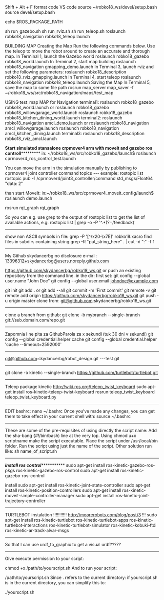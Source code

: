 Shift + Alt + F format code VS code
source ~/robko18_ws/devel/setup.bash
source devel/setup.bash

echo $ROS_PACKAGE_PATH


sh run_gazebo.sh
sh run_rviz.sh
sh run_teleop.sh 
roslaunch robko18_navigation robko18_teleop.launch

BUILDING MAP
Creating the Map 
Run the following commands below. Use the teleop to move the robot around to create an accurate and thorough map.
In Terminal 1, launch the Gazebo world
roslaunch robko18_gazebo robko18_world.launch
In Terminal 2, start map building
roslaunch robko18_navigation gmapping_demo.launch
In Terminal 3, launch rviz and set the following parameters:
roslaunch robko18_description robko18_rviz_gmapping.launch
In Terminal 4, start teleop
roslaunch robko18_navigation robko18_teleop.launch
Saving the Map 
In Terminal 5, save the map to some file path
rosrun map_server map_saver -f ~/robko18_ws/src/robko18_navigation/maps/test_map

USING test_map MAP for Navigation
terminal1:
roslaunch robko18_gazebo robko18_world.launch or
roslaunch robko18_gazebo robko18_willowgarage_world.launch
roslaunch robko18_gazebo robko18_kitchen_dining_world.launch 
terminal2:
roslaunch robko18_navigation amcl_demo.launch  or 
roslaunch robko18_navigation amcl_willowgarage.launch
roslaunch robko18_navigation amcl_kitchen_dining.launch
terminal3:
roslaunch robko18_description robko18_rviz_amcl.launch

********Start simulated stansalone crpmover4 arm with moveit and gazebo ros controll*****************
in: ~/robko18_ws/src/robko18_gazebo/launch$ 
roslaunch cprmover4_ros_control_test.launch

You can move the arm in the simulation manually by publishing to cprmover4 joint controller command topics --- example:
rostopic list
rostopic pub -1 /cprmover4/joint3_controller/command std_msgs/Float64 "data: 2"

than start MoveIt:
in:~/robko18_ws/src/cprmover4_moveit_config/launch$ 
roslaunch demo.launch

rosrun rqt_graph rqt_graph

So you can e.g. use grep to the output of rostopic list to get the list of available actions, e.g.
rostopic list | grep -o -P '^.*(?=/feedback)'

*******************************
show non ASCII symbols in file:
grep -P '[^\x20-\x7E]' robko18.xacro
find files in subdirs containing string 
grep -R "put_string_here" . | cut -d ":" -f 1

********************************
My Github skydancerbg no disclosure e-mail: 
13396312+skydancerbg@users.noreply.github.com

https://github.com/skydancerbg/robko18_ws.git
or push an existing repository from the command line. in the dir:
first set:
git config --global user.name "John Doe"
git config --global user.email johndoe@example.com

git init
git add . or git add --all
git commit -m 'First commit'
git remote -v
git remote add origin https://github.com/skydancerbg/robko18_ws.git
git push -u origin master
clone from: 
git@github.com:skydancerbg/robko18_ws.git
*********************
clone a branch from github:
git clone -b mybranch --single-branch git://sub.domain.com/repo.git
*********************
Zapomnia i ne pita za GithubParola za x sekundi (tuk 30 dni v sekundi)
git config --global credential.helper cache
git config --global credential.helper 'cache --timeout=2592000'
*********************
git@github.com:skydancerbg/robot_design.git   ---test git
******************************************
git clone -b kinetic --single-branch https://github.com/turtlebot/turtlebot.git
*************************************
Teleop package kinetic
http://wiki.ros.org/teleop_twist_keyboard
sudo apt-get install ros-kinetic-teleop-twist-keyboard
rosrun teleop_twist_keyboard teleop_twist_keyboard.py
***************************************
EDIT bashrc:
nano ~/.bashrc
Once you've made any changes, you can get them to take effect in your current shell with:
source ~/.bashrc
****************
These are some of the pre-requisites of using directly the script name:
Add the sha-bang {#!/bin/bash) line at the very top.
Using chmod u+x scriptname make the script executable.
Place the script under /usr/local/bin folder.
Run the script using just the name of the script.
Other solution run like:
sh name_of_script.sh
*************************
*******install ros control******************
sudo apt-get install ros-kinetic-gazebo-ros-pkgs ros-kinetic-gazebo-ros-control
sudo apt-get install ros-kinetic-gazebo-ros-control

install 
sudo apt-get install ros-kinetic-joint-state-controller
sudo apt-get install ros-kinetic-position-controllers
sudo apt-get install ros-kinetic-moveit-simple-controller-manager
sudo apt-get install ros-kinetic-joint-trajectory-controller
*************************

TURTLEBOT instalation !!!!!!!!!!! http://moorerobots.com/blog/post/3 !!!
sudo apt-get install ros-kinetic-turtlebot ros-kinetic-turtlebot-apps ros-kinetic-turtlebot-interactions ros-kinetic-turtlebot-simulator ros-kinetic-kobuki-ftdi ros-kinetic-ar-track-alvar-msgs

*********************
So that I can use urdf_to_graphix to get a visual urdf?????
******************************
Give execute permission to your script:

chmod +x /path/to/yourscript.sh
And to run your script:

/path/to/yourscript.sh
Since . refers to the current directory: if yourscript.sh is in the current directory, you can simplify this to:

./yourscript.sh
